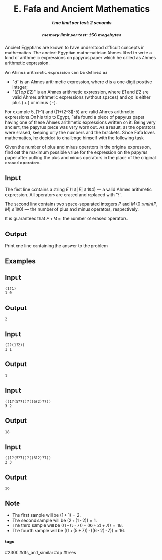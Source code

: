 <h1 style='text-align: center;'> E. Fafa and Ancient Mathematics</h1>

<h5 style='text-align: center;'>time limit per test: 2 seconds</h5>
<h5 style='text-align: center;'>memory limit per test: 256 megabytes</h5>

Ancient Egyptians are known to have understood difficult concepts in mathematics. The ancient Egyptian mathematician Ahmes liked to write a kind of arithmetic expressions on papyrus paper which he called as Ahmes arithmetic expression.

An Ahmes arithmetic expression can be defined as: 

* "*d*" is an Ahmes arithmetic expression, where *d* is a one-digit positive integer;
* "(*E*1 *op* *E*2)" is an Ahmes arithmetic expression, where *E*1 and *E*2 are valid Ahmes arithmetic expressions (without spaces) and *op* is either plus ( + ) or minus ( - ).

 For example 5, (1-1) and ((1+(2-3))-5) are valid Ahmes arithmetic expressions.On his trip to Egypt, Fafa found a piece of papyrus paper having one of these Ahmes arithmetic expressions written on it. Being very ancient, the papyrus piece was very worn out. As a result, all the operators were erased, keeping only the numbers and the brackets. Since Fafa loves mathematics, he decided to challenge himself with the following task:

Given the number of plus and minus operators in the original expression, find out the maximum possible value for the expression on the papyrus paper after putting the plus and minus operators in the place of the original erased operators.

## Input

The first line contains a string *E* (1 ≤ |*E*| ≤ 104) — a valid Ahmes arithmetic expression. All operators are erased and replaced with '?'.

The second line contains two space-separated integers *P* and *M* (0 ≤ *min*(*P*, *M*) ≤ 100) — the number of plus and minus operators, respectively. 

It is guaranteed that *P* + *M* =  the number of erased operators.

## Output

Print one line containing the answer to the problem.

## Examples

## Input


```
(1?1)  
1 0  

```
## Output


```
2  

```
## Input


```
(2?(1?2))  
1 1  

```
## Output


```
1  

```
## Input


```
((1?(5?7))?((6?2)?7))  
3 2  

```
## Output


```
18  

```
## Input


```
((1?(5?7))?((6?2)?7))  
2 3  

```
## Output


```
16  

```
## Note

* The first sample will be (1 + 1)  =  2.
* The second sample will be (2 + (1 - 2))  =  1.
* The third sample will be ((1 - (5 - 7)) + ((6 + 2) + 7))  =  18.
* The fourth sample will be ((1 + (5 + 7)) - ((6 - 2) - 7))  =  16.


#### tags 

#2300 #dfs_and_similar #dp #trees 